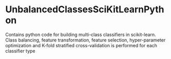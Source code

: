 # UnbalancedClassesSciKitLearnPython
Contains python code for building multi-class classifiers in scikit-learn. Class balancing, feature transformation, feature selection, hyper-parameter optimization and K-fold stratified cross-validation is performed for each classifier type 
